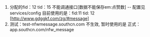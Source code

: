 1) 分配的fid：12 tid：15 不能调通接口[数据不能保存em:点赞数] -- 配置见services/config
    目前使用的是：fid:11 tid: 12 [http://www.gdggkf.com/zg/#message]
2) 测试：test-nfwmessage.southcn.com 不生效,
  暂时使用的是 正式：app.southcn.com/nfw_message
  